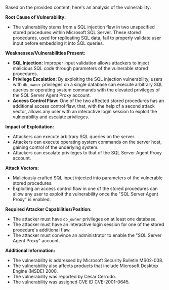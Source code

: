 Based on the provided content, here's an analysis of the vulnerability:

**Root Cause of Vulnerability:**
- The vulnerability stems from a SQL injection flaw in two unspecified stored procedures within Microsoft SQL Server. These stored procedures, used for replicating SQL data, fail to properly validate user input before embedding it into SQL queries.

**Weaknesses/Vulnerabilities Present:**
- **SQL Injection:**  Improper input validation allows attackers to inject malicious SQL code through parameters of the vulnerable stored procedures.
- **Privilege Escalation:** By exploiting the SQL injection vulnerability, users with `db_owner` privileges on a single database can execute arbitrary SQL queries or operating system commands with the elevated privileges of the SQL Server Agent Proxy account.
- **Access Control Flaw:** One of the two affected stored procedures has an additional access control flaw, that, with the help of a second attack vector, allows any user with an interactive login session to exploit the vulnerability and escalate privileges.

**Impact of Exploitation:**
- Attackers can execute arbitrary SQL queries on the server.
- Attackers can execute operating system commands on the server host, gaining control of the underlying system.
- Attackers can escalate privileges to that of the SQL Server Agent Proxy account.

**Attack Vectors:**
- Maliciously crafted SQL input injected into parameters of the vulnerable stored procedures.
- Exploiting an access control flaw in one of the stored procedures can allow any user to exploit the vulnerability once the "SQL Server Agent Proxy" is enabled.

**Required Attacker Capabilities/Position:**
- The attacker must have `db_owner` privileges on at least one database.
- The attacker must have an interactive login session for one of the stored procedure's additional flaw.
- The attacker must convince an administrator to enable the "SQL Server Agent Proxy" account.

**Additional Information:**
- The vulnerability is addressed by Microsoft Security Bulletin MS02-038.
- The vulnerability also affects products that include Microsoft Desktop Engine (MSDE) 2000.
- The vulnerability was reported by Cesar Cerrudo.
- The vulnerability was assigned CVE ID CVE-2001-0645.